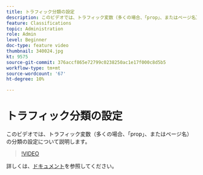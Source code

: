 ```yaml
---
title: トラフィック分類の設定
description: このビデオでは、トラフィック変数（多くの場合、「prop」、またはページ名）の分類の設定について説明します。
feature: Classifications
topic: Administration
role: Admin
level: Beginner
doc-type: feature video
thumbnail: 340024.jpg
kt: 9575
source-git-commit: 376accf865e72799c0238250ac1e17f000c8d5b5
workflow-type: tm+mt
source-wordcount: '67'
ht-degree: 10%

---
```



# トラフィック分類の設定

このビデオでは、トラフィック変数（多くの場合、「prop」、またはページ名）の分類の設定について説明します。

>[!VIDEO](https://video.tv.adobe.com/v/340024/?quality=12&learn=on)

詳しくは、[ドキュメント](https://experienceleague.adobe.com/docs/analytics/admin/admin-tools/traffic-variables/traffic-classifications.html?lang=en)を参照してください。
